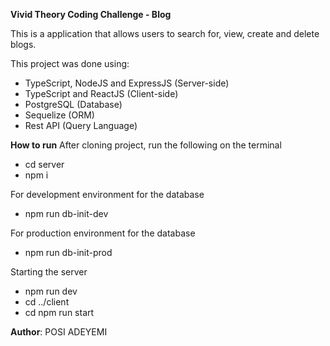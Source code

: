 **Vivid Theory Coding Challenge - Blog**

This is a application that allows users to search for, view, create and delete blogs.


This project was done using:

- TypeScript, NodeJS and ExpressJS (Server-side)
- TypeScript and ReactJS (Client-side)
- PostgreSQL (Database)
- Sequelize (ORM)
- Rest API (Query Language)


**How to run**
After cloning project, run the following on the terminal
- cd server
- npm i

For development environment for the database
- npm run db-init-dev


For production environment for the database
- npm run db-init-prod

Starting the server
- npm run dev
- cd ../client
- cd npm run start

**Author**: POSI ADEYEMI